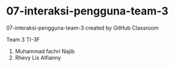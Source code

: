 # 07-interaksi-pengguna-team-3
07-interaksi-pengguna-team-3 created by GitHub Classroom

Team 3 TI-3F
1. Muhammad fachri Najib
2. Rhevy Lis Alfianny
